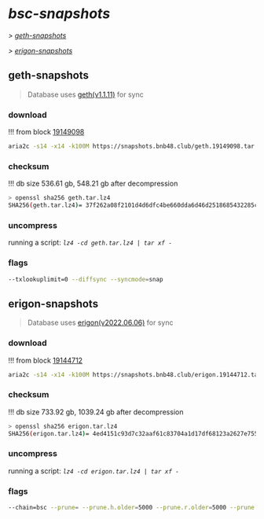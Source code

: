 # *bsc-snapshots*


*\> [geth-snapshots](#geth-snapshots)*

*\> [erigon-snapshots](#erigon-snapshots)*


## geth-snapshots


> Database uses [geth(v1.1.11)](https://github.com/bnb-chain/bsc/releases/tag/v1.1.11) for sync


### download

<!-- begin_geth -->

!!! from block [19149098](https://bscscan.com/block/19149098)
```bash
aria2c -s14 -x14 -k100M https://snapshots.bnb48.club/geth.19149098.tar.lz4 -o geth.tar.lz4
```


### checksum


!!! db size 536.61 gb, 548.21 gb after decompression
```bash
> openssl sha256 geth.tar.lz4
SHA256(geth.tar.lz4)= 37f262a08f2101d4d6dfc4be660dda6d46d2518685432285cba509f8d41609ac
```

<!-- end_geth -->

### uncompress


running a script: _`lz4 -cd geth.tar.lz4 | tar xf -`_


### flags


```bash
--txlookuplimit=0 --diffsync --syncmode=snap
```


## erigon-snapshots


> Database uses [erigon(v2022.06.06)](https://github.com/ledgerwatch/erigon/releases/tag/v2022.06.06) for sync


### download

<!-- begin_erigon -->

!!! from block [19144712](https://bscscan.com/block/19144712)
```bash
aria2c -s14 -x14 -k100M https://snapshots.bnb48.club/erigon.19144712.tar.lz4 -o erigon.tar.lz4
```


### checksum


!!! db size 733.92 gb, 1039.24 gb after decompression
```bash
> openssl sha256 erigon.tar.lz4
SHA256(erigon.tar.lz4)= 4ed4151c93d7c32aaf61c83704a1d17df68123a2627e755e4a025f1df77b2ad7
```

<!-- end_erigon -->

### uncompress


running a script: _`lz4 -cd erigon.tar.lz4 | tar xf -`_


### flags


```bash
--chain=bsc --prune= --prune.h.older=5000 --prune.r.older=5000 --prune.t.older=5000 --prune.c.older=5000 --db.pagesize=16k
```
